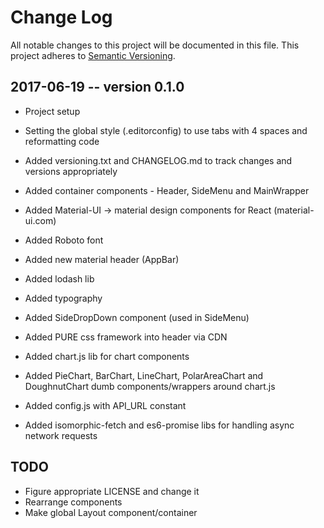 # Change Log
All notable changes to this project will be documented in this file.
This project adheres to [Semantic Versioning](http://semver.org/).


## 2017-06-19 -- version 0.1.0
- Project setup
- Setting the global style (.editorconfig) to use tabs with 4 spaces and reformatting code
- Added versioning.txt and CHANGELOG.md to track changes and versions appropriately
- Added container components - Header, SideMenu and MainWrapper
- Added Material-UI -> material design components for React (material-ui.com)
- Added Roboto font
- Added new material header (AppBar)
- Added lodash lib
- Added typography
- Added SideDropDown component (used in SideMenu)
- Added PURE css framework into header via CDN
- Added chart.js lib for chart components
- Added PieChart, BarChart, LineChart, PolarAreaChart and DoughnutChart dumb components/wrappers around chart.js

- Added config.js with API_URL constant
- Added isomorphic-fetch and es6-promise libs for handling async network requests


## TODO
- Figure appropriate LICENSE and change it
- Rearrange components
- Make global Layout component/container

